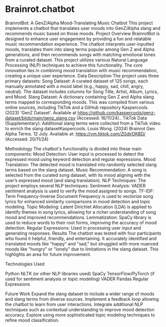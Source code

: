 # Brainrot.chatbot


BrainrotBot: A GenZ/Alpha Mood-Translating Music Chatbot
This project implements a chatbot that translates user moods into GenZ/Alpha slang and recommends music based on those moods.
Project Overview
BrainrotBot is designed to enhance user engagement by providing a fun and relatable music recommendation experience. The chatbot interprets user-inputted moods, translates them into slang terms popular among Gen Z and Alpha generations, and then recommends songs with matching emotional tones from a curated dataset. This project utilizes various Natural Language Processing (NLP) techniques to achieve this functionality.  The core innovation lies in combining mood translation with music recommendation, creating a unique user experience.
Data Description
The project uses three primary datasets:
Song Dataset: A curated dataset of 125 songs, each manually annotated with a mood label (e.g., happy, sad, chill, angry, neutral).  The dataset includes columns for Song Title, Artist, Album, Lyrics, and Mood.
Slang Dataset: A dictionary containing Gen Z and Alpha slang terms mapped to corresponding moods.  This was compiled from various online sources, including TikTok and a GitHub repository Kaspercools. (2023) 'GenZ Dataset'. Available at https://github.com/kaspercools/genz-dataset/blob/main/genz_slang.csv (Accessed: 16/11/24)..
TikTok Data (Supplementary): Additional slang terms were collected from a TikTok video to enrich the slang datasetKaspercools. Louis Wong. (2024) Brainrot Gen Alpha Terms. 12 July. Available at: https://vm.tiktok.com/ZGdjrDKBD/ (Accessed: 20/11/24)


Methodology
The chatbot's functionality is divided into these main components:
Mood Detection: User input is processed to detect the expressed mood using keyword detection and regular expressions.
Mood Translation: The detected mood is translated into randomly selected slang terms based on the slang dataset.
Music Recommendation: A song is selected from the curated song dataset, with its mood aligning with the user’s expressed mood (and slang translation).
NLP Techniques: The project employs several NLP techniques:
Sentiment Analysis: VADER sentiment analysis is used to verify the mood assigned to songs.
TF-IDF: Term Frequency-Inverse Document Frequency is used to vectorize song lyrics for enhanced similarity comparisons in mood detection and topic modeling.
Topic Modeling: Latent Dirichlet Allocation (LDA) is applied to identify themes in song lyrics, allowing for a richer understanding of song mood and improved recommendations.
Lemmatization: SpaCy library is used to reduce words to their root forms, improving the accuracy of mood detection.
Regular Expressions: Used in processing user input and generating responses.
Results
The chatbot was tested with four participants who found it helpful, friendly, and entertaining.  It accurately identified and translated moods like "happy" and "sad," but struggled with more nuanced moods like "hungry" or "lonely" due to limitations in the slang dataset. This highlights an area for future improvement.  


Technologies Used

Python
NLTK (or other NLP libraries used)
SpaCy
TensorFlow/PyTorch (if used for sentiment analysis or topic modeling)
VADER
Pandas
Regular Expressions




Future Work
Expand the slang dataset to include a wider range of moods and slang terms from diverse sources.
Implement a feedback loop allowing the chatbot to learn from user interactions.
Integrate additional NLP techniques such as contextual understanding to improve mood detection accuracy.
Explore using more sophisticated topic modeling techniques to refine mood classification.
